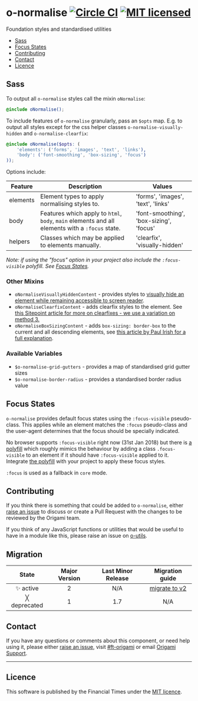 o-normalise [![Circle CI](https://circleci.com/gh/Financial-Times/o-normalise/tree/master.svg?style=svg)](https://circleci.com/gh/Financial-Times/o-normalise/tree/master) [![MIT licensed](https://img.shields.io/badge/license-MIT-blue.svg)](#licence)
=================

Foundation styles and standardised utilities

- [Sass](#sass)
- [Focus States](#focus-states)
- [Contributing](#contributing)
- [Contact](#contact)
- [Licence](#licence)


## Sass

To output all `o-normalise` styles call the mixin `oNormalise`:

```scss
@include oNormalise();
```

To include features of `o-normalise` granularly, pass an `$opts` map. E.g. to output all styles except for the css helper classes `o-normalise-visually-hidden` and `o-normalise-clearfix`:

```scss
@include oNormalise($opts: (
	'elements': ('forms', 'images', 'text', 'links'),
	'body': ('font-smoothing', 'box-sizing', 'focus')
));
```

Options include:

| Feature             | Description                                                                                                         | Values                                  |
|---------------------|---------------------------------------------------------------------------------------------------------------------|-----------------------------------------|
| elements            | Element types to apply normalising styles to.                                                                       | 'forms', 'images', 'text', 'links'      |
| body                | Features which apply to `html`, `body`, `main` elements and all elements with a `:focus` state.                     | 'font-smoothing', 'box-sizing', 'focus' |
| helpers             | Classes which may be applied to elements manually.                                                                  | 'clearfix', 'visually-hidden'           |

_Note: if using the "focus" option in your project also include the `:focus-visible` polyfill. See [Focus States](#focus-states)._

### Other Mixins

- `oNormaliseVisuallyHiddenContent` - provides styles to [visually hide an element while remaining accessible to screen reader](https://snook.ca/archives/html_and_css/hiding-content-for-accessibility).
- `oNormaliseClearfixContent` - adds clearfix styles to the element. See [this Sitepoint article for more on clearfixes - we use a variation on method 3.](https://www.sitepoint.com/clearing-floats-overview-different-clearfix-methods/)
- `oNormaliseBoxSizingContent` - adds `box-sizing: border-box` to the current and all descending elements, see [this article by Paul Irish for a full explanation](https://www.paulirish.com/2012/box-sizing-border-box-ftw/).

### Available Variables

- `$o-normalise-grid-gutters` - provides a map of standardised grid gutter sizes
- `$o-normalise-border-radius` - provides a standardised border radius value

## Focus States

`o-normalise` provides default focus states using the `:focus-visible` pseudo-class. This applies while an element matches the `:focus` pseudo-class and the user-agent determines that the focus should be specially indicated.

No browser supports `:focus-visible` right now (31st Jan 2018) but there is [a polyfill](https://github.com/WICG/focus-visible) which roughly mimics the behaviour by adding a class `.focus-visible` to an element if it should have `:focus-visible` applied to it. Integrate [the polyfill](https://github.com/WICG/focus-visible) with your project to apply these focus styles.

`:focus` is used as a fallback in `core` mode.

## Contributing

If you think there is something that could be added to `o-normalise`, either [raise an issue](https://github.com/Financial-Times/o-normalise/issues) to discuss or create a Pull Request with the changes to be reviewed by the Origami team.

If you think of any JavaScript functions or utilities that would be useful to have in a module like this, please raise an issue on [o-utils](https://github.com/Financial-Times/o-utils/issues).

## Migration

State | Major Version | Last Minor Release | Migration guide |
:---: | :---: | :---: | :---:
✨ active | 2 | N/A | [migrate to v2](MIGRATION.md#migrating-from-v1-to-v2) |
╳ deprecated | 1 | 1.7 | N/A |


## Contact

If you have any questions or comments about this component, or need help using it, please either [raise an issue](https://github.com/Financial-Times/o-normalise/issues), visit [#ft-origami](https://financialtimes.slack.com/messages/ft-origami/) or email [Origami Support](mailto:origami-support@ft.com).

----

## Licence

This software is published by the Financial Times under the [MIT licence](http://opensource.org/licenses/MIT).
